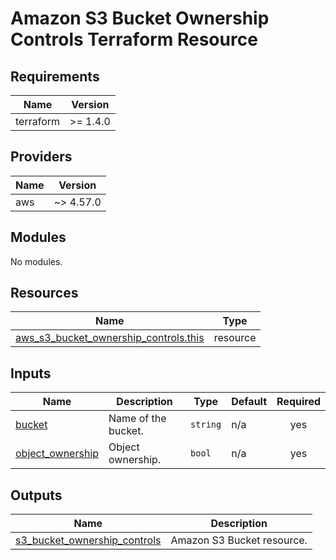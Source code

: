 # Amazon S3 Bucket Ownership Controls Terraform Resource

## Requirements

| Name      | Version  |
| --------- | -------- |
| terraform | >= 1.4.0 |

## Providers

| Name | Version   |
| ---- | --------- |
| aws  | ~> 4.57.0 |

## Modules

No modules.

## Resources

| Name                                                                                                                                              | Type     |
| ------------------------------------------------------------------------------------------------------------------------------------------------- | -------- |
| [aws_s3_bucket_ownership_controls.this](https://registry.terraform.io/providers/hashicorp/aws/latest/docs/resources/s3_bucket_ownership_controls) | resource |

## Inputs

| Name                                                                              | Description         | Type     | Default | Required |
| --------------------------------------------------------------------------------- | ------------------- | -------- | ------- | :------: |
| <a name="input_bucket"></a> [bucket](#input_bucket)                               | Name of the bucket. | `string` | n/a     |   yes    |
| <a name="input_object_ownership"></a> [object_ownership](#input_object_ownership) | Object ownership.   | `bool`   | n/a     |   yes    |

## Outputs

| Name                                                                                                                    | Description                |
| ----------------------------------------------------------------------------------------------------------------------- | -------------------------- |
| <a name="output_s3_bucket_ownership_controls"></a> [s3_bucket_ownership_controls](#output_s3_bucket_ownership_controls) | Amazon S3 Bucket resource. |
